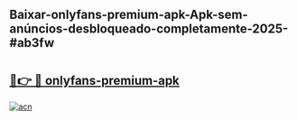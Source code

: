## Baixar-onlyfans-premium-apk-Apk-sem-anúncios-desbloqueado-completamente-2025-#ab3fw

# <h2><a href="https://ainizakaria.my?title=onlyfans-premium-apk&ref=22M">🔗👉 🔴 onlyfans-premium-apk</a></h2>

[![acn](https://github.com/user-attachments/assets/0f9c940e-d8b0-45ae-aac7-cd30a18b3e1c)](https://ainizakaria.my?title=onlyfans-premium-apk&ref=22M)

